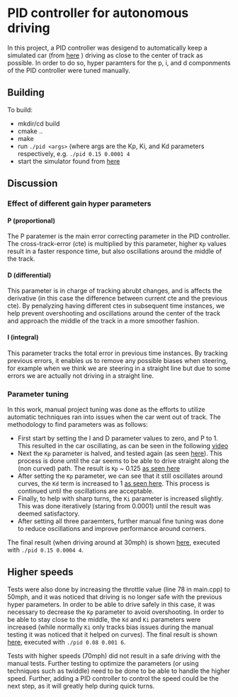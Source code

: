 # PID controller for autonomous driving
[video1]: data/1_0_0.mp4 "Start of the parameter tuning"
[video2]: data/05_0_0.mp4 "Half the Kp parameter due to oscillation"
[video3]: data/0125_0_0.mp4 "Final Kp parameter"
[video4]: data/015_0_1.mp4 "Start tuning Kd"
[video5]: data/015_00004_4.mp4 "Final result"
[video6]: data/008_0001_6.mp4 "50mph"

In this project, a PID controller was desigend to automatically keep a simulated car (from [here](https://github.com/udacity/self-driving-car-sim/releases) ) driving as close to the center of track as possible. In order to do so, hyper paramters for the p, i, and d componments of the PID controller were tuned manually. 

## Building
To build:
* mkdir/cd build
* cmake ..
* make
* run `./pid <args>` (where args are the Kp, Ki, and Kd parameters respectively, e.g. `./pid 0.15 0.0001 4`
* start the simulator found from [here](https://github.com/udacity/self-driving-car-sim/releases)

## Discussion
### Effect of different gain hyper parameters
#### P (proportional)
The P paratemer is the main error correcting parameter in the PID controller. The cross-track-error (cte) is multiplied by this parameter, higher `Kp` values result in a faster responce time, but also oscillations around the middle of the track. 

#### D (differential)
This parameter is in charge of tracking abrubt changes, and is affects the derivative (in this case the difference between current cte and the previous cte). By penalyzing having different ctes in subsequent time instances, we help prevent overshooting and oscillations around the center of the track and approach the middle of the track in a more smoother fashion.

#### I (integral)
This parameter tracks the total error in previous time instances. By tracking previous errors, it enables us to remove any possible biases when steering, for example when we think we are steering in a straight line but due to some errors we are actually not driving in a straight line.

### Parameter tuning
In this work, manual project tuning was done as the efforts to utilize automatic techniques ran into issues when the car went out of track. The methodology to find parameters was as follows:

* First start by setting the I and D parameter values to zero, and P to 1. This resulted in the car oscillating, as can be seen in the following [video][video1]
* Next the `Kp` parameter is halved, and tested again (as seen [here][video2]). This process is done until the car seems to be able to drive straight along the (non curved) path. The result is `Kp` ~ 0.125 [as seen here][video3]
* After setting the `Kp` parameter, we can see that it still oscillates around curves, the `Kd` term is increased to 1 [as seen here][video4]. This process is continued until the oscillations are acceptable.
* Finally, to help with sharp turns, the `Ki` parameter is increased slightly. This was done iteratively (staring from 0.0001) until the result was deemed satisfactory.
* After setting all three paraemters, further manual fine tuning was done to reduce oscillations and improve performance around corners.

The final result (when driving around at 30mph) is shown [here][video5], executed with `./pid 0.15 0.0004 4`.

## Higher speeds
Tests were also done by increasing the throttle value (line 78 in main.cpp) to 50mph, and it was noticed that driving is no longer safe with the previous hyper parameters. In order to be able to drive safely in this case, it was necessary to decrease the `Kp` parameter to avoid overshooting. In order to be able to stay close to the middle, the `Kd` and `Ki` parameters were increased (while normally `Ki` only tracks bias issues during the manual testing it was noticed that it helped on curves). The final result is shown [here][video6], executed with `./pid 0.08 0.001 6`.

Tests with higher speeds (70mph) did not result in a safe driving with the manual tests. Further testing to optimize the parameters (or using techniques such as twiddle) need to be done to be able to handle the higher speed. Further, adding a PID controller to control the speed could be the next step, as it will greatly help during quick turns.
